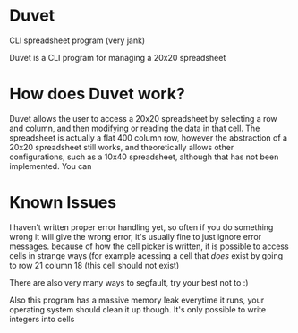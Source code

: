 # Duvet
CLI spreadsheet program (very jank)

Duvet is a CLI program for managing a 20x20 spreadsheet

# How does Duvet work?

Duvet allows the user to access a 20x20 spreadsheet by selecting a row and column, and then modifying or reading the data in that cell.
The spreadsheet is actually a flat 400 column row, however the abstraction of a 20x20 spreadsheet still works, and theoretically allows other configurations, such as a 10x40 spreadsheet, although that has not been implemented.
You can 
# Known Issues
I haven't written proper error handling yet, so often if you do something wrong it will give the wrong error, it's usually fine to just ignore error messages.
because of how the cell picker is written, it is possible to access cells in strange ways (for example acessing a cell that *does* exist by going to row 21 column 18 (this cell should not exist)

There are also very many ways to segfault, try your best not to :)

Also this program has a massive memory leak everytime it runs, your operating system should clean it up though.
It's only possible to write integers into cells


